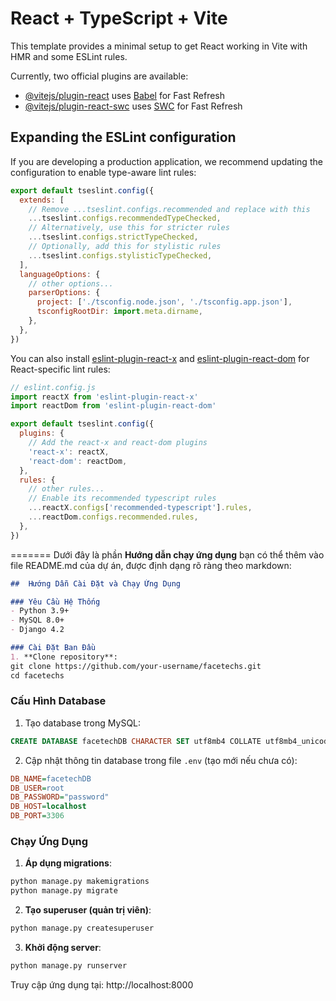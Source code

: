 # React + TypeScript + Vite

This template provides a minimal setup to get React working in Vite with HMR and some ESLint rules.

Currently, two official plugins are available:

- [@vitejs/plugin-react](https://github.com/vitejs/vite-plugin-react/blob/main/packages/plugin-react/README.md) uses [Babel](https://babeljs.io/) for Fast Refresh
- [@vitejs/plugin-react-swc](https://github.com/vitejs/vite-plugin-react-swc) uses [SWC](https://swc.rs/) for Fast Refresh

## Expanding the ESLint configuration

If you are developing a production application, we recommend updating the configuration to enable type-aware lint rules:

```js
export default tseslint.config({
  extends: [
    // Remove ...tseslint.configs.recommended and replace with this
    ...tseslint.configs.recommendedTypeChecked,
    // Alternatively, use this for stricter rules
    ...tseslint.configs.strictTypeChecked,
    // Optionally, add this for stylistic rules
    ...tseslint.configs.stylisticTypeChecked,
  ],
  languageOptions: {
    // other options...
    parserOptions: {
      project: ['./tsconfig.node.json', './tsconfig.app.json'],
      tsconfigRootDir: import.meta.dirname,
    },
  },
})
```

You can also install [eslint-plugin-react-x](https://github.com/Rel1cx/eslint-react/tree/main/packages/plugins/eslint-plugin-react-x) and [eslint-plugin-react-dom](https://github.com/Rel1cx/eslint-react/tree/main/packages/plugins/eslint-plugin-react-dom) for React-specific lint rules:

```js
// eslint.config.js
import reactX from 'eslint-plugin-react-x'
import reactDom from 'eslint-plugin-react-dom'

export default tseslint.config({
  plugins: {
    // Add the react-x and react-dom plugins
    'react-x': reactX,
    'react-dom': reactDom,
  },
  rules: {
    // other rules...
    // Enable its recommended typescript rules
    ...reactX.configs['recommended-typescript'].rules,
    ...reactDom.configs.recommended.rules,
  },
})
```
=======
Dưới đây là phần **Hướng dẫn chạy ứng dụng** bạn có thể thêm vào file README.md của dự án, được định dạng rõ ràng theo markdown:

```markdown
##  Hướng Dẫn Cài Đặt và Chạy Ứng Dụng

### Yêu Cầu Hệ Thống
- Python 3.9+
- MySQL 8.0+
- Django 4.2

### Cài Đặt Ban Đầu
1. **Clone repository**:
git clone https://github.com/your-username/facetechs.git
cd facetechs
```


### Cấu Hình Database
1. Tạo database trong MySQL:
```sql
CREATE DATABASE facetechDB CHARACTER SET utf8mb4 COLLATE utf8mb4_unicode_ci;
```

2. Cập nhật thông tin database trong file `.env` (tạo mới nếu chưa có):
```ini
DB_NAME=facetechDB
DB_USER=root
DB_PASSWORD="password"
DB_HOST=localhost
DB_PORT=3306
```

### Chạy Ứng Dụng
1. **Áp dụng migrations**:
```bash
python manage.py makemigrations
python manage.py migrate
```

2. **Tạo superuser (quản trị viên)**:
```bash
python manage.py createsuperuser
```

3. **Khởi động server**:
```bash
python manage.py runserver
```

Truy cập ứng dụng tại: http://localhost:8000

